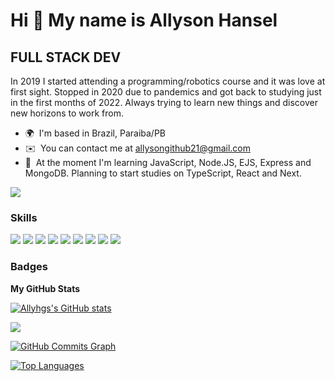 Hi 👋 My name is Allyson Hansel
================================

FULL STACK DEV
------------

In 2019 I started attending a programming/robotics course and it was love at first sight. Stopped in 2020 due to pandemics and got back to studying just in the first months of 2022.
Always trying to learn new things and discover new horizons to work from.

* 🌍  I'm based in Brazil, Paraiba/PB
* ✉️  You can contact me at [allysongithub21@gmail.com](mailto:allysongithub21@gmail.com)
* 🧠  At the moment I'm learning JavaScript, Node.JS, EJS, Express and MongoDB. Planning to start studies on TypeScript, React and Next.

<a href="https://www.github.com/Allyhgf" target="_blank" rel="noreferrer"><img
src="https://img.shields.io/github/followers/Allyhgf?logo=github&style=for-the-badge&color=facc15&labelColor=1c1917" /></a>

### Skills

<p align="left">
<a href="https://developer.mozilla.org/en-US/docs/Glossary/HTML5"><img src="https://img.shields.io/badge/HTML5-E34F26?style=for-the-badge&logo=html5&logoColor=white" /></a>
<a href="https://developer.mozilla.org/en-US/docs/Web/CSS"><img src="https://img.shields.io/badge/CSS3-1572B6?style=for-the-badge&logo=css3&logoColor=white" /></a>
<a href="https://getbootstrap.com"><img src="https://img.shields.io/badge/Bootstrap-563D7C?style=for-the-badge&logo=bootstrap&logoColor=white" /></a>
<a href="https://www.javascript.com"><img src="https://img.shields.io/badge/JavaScript-323330?style=for-the-badge&logo=javascript&logoColor=F7DF1E" /></a>
<a href="https://nodejs.org/en/"><img src="https://img.shields.io/badge/Node.js-43853D?style=for-the-badge&logo=node.js&logoColor=white" /></a>
<a href="https://expressjs.com"><img src="https://img.shields.io/badge/Express.js-404D59?style=for-the-badge" /></a>
<a href="https://reactjs.org"><img src="https://img.shields.io/badge/React-20232A?style=for-the-badge&logo=react&logoColor=61DAFB" /></a>
<a href="https://www.typescriptlang.org"><img src="https://img.shields.io/badge/TypeScript-007ACC?style=for-the-badge&logo=typescript&logoColor=white" /></a>
<a href="https://www.mongodb.com"><img src="https://img.shields.io/badge/MongoDB-4EA94B?style=for-the-badge&logo=mongodb&logoColor=white" /></a>
</p>

### Badges

<b>My GitHub Stats</b>

<a href="http://www.github.com/Allyhgs"><img src="https://github-readme-stats.vercel.app/api?username=Allyhgf&show_icons=true&hide=&count_private=true&title_color=0891b2&text_color=ffffff&icon_color=facc15&bg_color=1c1917&hide_border=true&show_icons=true" alt="Allyhgs's GitHub stats" /></a>

<a href="http://www.github.com/Allyhgf"><img src="https://github-readme-streak-stats.herokuapp.com/?user=Allyhgf&stroke=ffffff&background=1c1917&ring=0891b2&fire=0891b2&currStreakNum=ffffff&currStreakLabel=0891b2&sideNums=ffffff&sideLabels=ffffff&dates=ffffff&hide_border=true" /></a>

<a href="http://www.github.com/Allyhgf"><img src="https://activity-graph.herokuapp.com/graph?username=Allyhgf&bg_color=1c1917&color=ffffff&line=facc15&point=ffffff&area_color=1c1917&area=true&hide_border=true&custom_title=GitHub%20Commits%20Graph" alt="GitHub Commits Graph" /></a>

<a href="https://github.com/Allyhgf" align="left"><img src="https://github-readme-stats.vercel.app/api/top-langs/?username=Allyhgf&langs_count=10&title_color=0891b2&text_color=ffffff&icon_color=facc15&bg_color=1c1917&hide_border=true&locale=en&custom_title=Top%20%Languages" alt="Top Languages" /></a>

